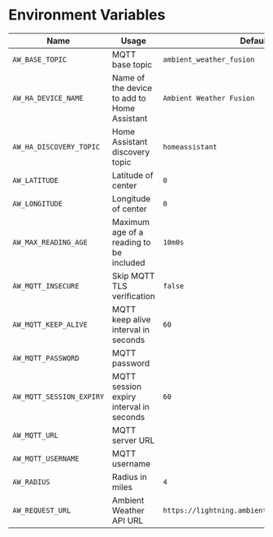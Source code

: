 # Environment Variables

| Name | Usage | Default |
| --- | --- | --- |
| `AW_BASE_TOPIC` | MQTT base topic | `ambient_weather_fusion` |
| `AW_HA_DEVICE_NAME` | Name of the device to add to Home Assistant | `Ambient Weather Fusion` |
| `AW_HA_DISCOVERY_TOPIC` | Home Assistant discovery topic | `homeassistant` |
| `AW_LATITUDE` | Latitude of center | `0` |
| `AW_LONGITUDE` | Longitude of center | `0` |
| `AW_MAX_READING_AGE` | Maximum age of a reading to be included | `10m0s` |
| `AW_MQTT_INSECURE` | Skip MQTT TLS verification | `false` |
| `AW_MQTT_KEEP_ALIVE` | MQTT keep alive interval in seconds | `60` |
| `AW_MQTT_PASSWORD` | MQTT password | ` ` |
| `AW_MQTT_SESSION_EXPIRY` | MQTT session expiry interval in seconds | `60` |
| `AW_MQTT_URL` | MQTT server URL | ` ` |
| `AW_MQTT_USERNAME` | MQTT username | ` ` |
| `AW_RADIUS` | Radius in miles | `4` |
| `AW_REQUEST_URL` | Ambient Weather API URL | `https://lightning.ambientweather.net/devices` |